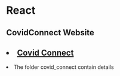 # React

## CovidConnect Website
  <h2><li><a href="https://covid-connect-fjyhulpdy.vercel.app/" target="_blank"> Covid Connect</a></li></h2>
  
  <li>The folder covid_connect contain details</li>
